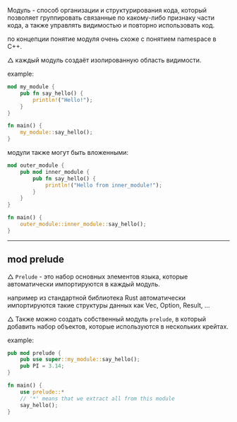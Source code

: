 Модуль - способ организации и структурирования кода, который позволяет группировать связанные по какому-либо признаку части кода, а также управлять видимостью и повторно использовать код.

по концепции понятие модуля очень схоже с понятием namespace в C++.


$\triangle$ каждый модуль создаёт изолированную область видимости.


example:

```Rust
mod my_module {
	pub fn say_hello() {
		println!("Hello!");
	}
}

fn main() {
	my_module::say_hello();
}
```


модули также могут быть вложенными:

```Rust
mod outer_module {
    pub mod inner_module {
        pub fn say_hello() {
            println!("Hello from inner_module!");
        }
    }
}

fn main() {
    outer_module::inner_module::say_hello();
}
```

---

## mod prelude 

$\triangle$ `Prelude` - это набор основных элементов языка, которые автоматически импортируются в каждый модуль.

например из стандартной библиотека Rust автоматически импортируются такие структуры данных как Vec, Option, Result, ...

$\triangle$ Также можно создать собственный модуль `prelude`, в который добавить набор объектов, которые используются в нескольких крейтах.



example:

```Rust
pub mod prelude {
	pub use super::my_module::say_hello();
	pub PI = 3.14;
}

fn main() {
	use prelude::*
	// '*' means that we extract all from this module
	say_hello();
}
```